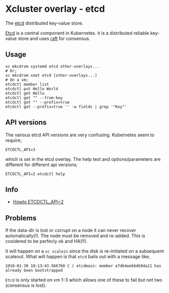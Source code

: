 # Xcluster overlay - etcd

The [etcd](https://github.com/coreos/etcd) distributed key-value store.

[Etcd](https://github.com/coreos/etcd) is a central component in
Kubernetes. it is a distributed reliable key-value store and uses
[raft](https://raft.github.io/) for consensus.

Usage
-----

```
xc mkcdrom systemd etcd other-overlays...
# Or;
xc mkcdrom xnet etcd [other-overlays...]
# On a vm;
etcdctl member list
etcdctl put Hello World
etcdctl get Hello
etcdctl get "" --from-key
etcdctl get "" --prefix=true
etcdctl get --prefix=true '' -w fields | grep '"Key"'
```

API versions
------------

The various etcd API versions are very confusing. Kubernetes seem to
require;

    ETCDCTL_API=3

which is set in the etcd overlay. The help text and options/parameters
are different for different api versions;

    ETCDCTL_API=2 etcdctl help




Info
----


 * [Howto ETCDCTL_API=2](https://www.digitalocean.com/community/tutorials/how-to-use-etcdctl-and-etcd-coreos-s-distributed-key-value-store)


Problems
--------

If the data-dir is lost or corrupt on a node it can never recover
automatically(!). The node must be removed and re-added. This is
cosidered to be perfecly ok and HA(!!).

It will happen on a `xc scalein` since the disk is re-initiated on
a subsequent scaleout.  What will happen is that `etcd` bails out with
a message like;

```
2018-01-30 10:13:43.566760 C | etcdmain: member e7db4eebbdb94a11 has already been bootstrapped
```

`Etcd` is only started on vm 1-3 which allows one of these to fail but
not two (consensus is lost).
